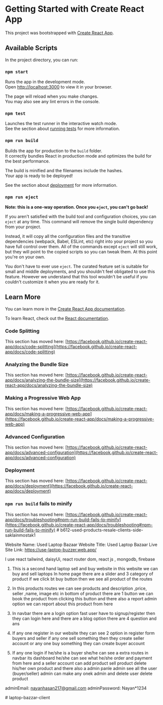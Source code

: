 # Getting Started with Create React App

This project was bootstrapped with [Create React App](https://github.com/facebook/create-react-app).

## Available Scripts

In the project directory, you can run:

### `npm start`

Runs the app in the development mode.\
Open [http://localhost:3000](http://localhost:3000) to view it in your browser.

The page will reload when you make changes.\
You may also see any lint errors in the console.

### `npm test`

Launches the test runner in the interactive watch mode.\
See the section about [running tests](https://facebook.github.io/create-react-app/docs/running-tests) for more information.

### `npm run build`

Builds the app for production to the `build` folder.\
It correctly bundles React in production mode and optimizes the build for the best performance.

The build is minified and the filenames include the hashes.\
Your app is ready to be deployed!

See the section about [deployment](https://facebook.github.io/create-react-app/docs/deployment) for more information.

### `npm run eject`

**Note: this is a one-way operation. Once you `eject`, you can't go back!**

If you aren't satisfied with the build tool and configuration choices, you can `eject` at any time. This command will remove the single build dependency from your project.

Instead, it will copy all the configuration files and the transitive dependencies (webpack, Babel, ESLint, etc) right into your project so you have full control over them. All of the commands except `eject` will still work, but they will point to the copied scripts so you can tweak them. At this point you're on your own.

You don't have to ever use `eject`. The curated feature set is suitable for small and middle deployments, and you shouldn't feel obligated to use this feature. However we understand that this tool wouldn't be useful if you couldn't customize it when you are ready for it.

## Learn More

You can learn more in the [Create React App documentation](https://facebook.github.io/create-react-app/docs/getting-started).

To learn React, check out the [React documentation](https://reactjs.org/).

### Code Splitting

This section has moved here: [https://facebook.github.io/create-react-app/docs/code-splitting](https://facebook.github.io/create-react-app/docs/code-splitting)

### Analyzing the Bundle Size

This section has moved here: [https://facebook.github.io/create-react-app/docs/analyzing-the-bundle-size](https://facebook.github.io/create-react-app/docs/analyzing-the-bundle-size)

### Making a Progressive Web App

This section has moved here: [https://facebook.github.io/create-react-app/docs/making-a-progressive-web-app](https://facebook.github.io/create-react-app/docs/making-a-progressive-web-app)

### Advanced Configuration

This section has moved here: [https://facebook.github.io/create-react-app/docs/advanced-configuration](https://facebook.github.io/create-react-app/docs/advanced-configuration)

### Deployment

This section has moved here: [https://facebook.github.io/create-react-app/docs/deployment](https://facebook.github.io/create-react-app/docs/deployment)

### `npm run build` fails to minify

This section has moved here: [https://facebook.github.io/create-react-app/docs/troubleshooting#npm-run-build-fails-to-minify](https://facebook.github.io/create-react-app/docs/troubleshooting#npm-run-build-fails-to-minify)
#   b 6 1 2 - u s e d - p r o d u c t s - r e s a l e - c l i e n t s - s i d e - s a k l a i n m o s t a k 1 
 
 



Website Name: Used Laptop Bazaar
Website Title: Used Laptop Bazaar
Live Site Link: https://use-laptop-buzzer.web.app/


 I use react tailwind,  daisyUi, react router dom, react js  , mongodb, firebase


1. This is a second hand laptop sell and buy website in this website we can buy and sell laptops In home page there are a slider and 3 category of product if we click bt buy button then we see all product of the routes

2. In this products routes we can see products and description ,price, seller ,name, image etc in bottom of product there are 1 button we can book the product from clicking this button and there also a report admin option we can report about this product from here

3. In navbar there are a login option fast user have to signup/register then they can login here and there are a blog option there are 4 question and ans 

4. If any one register in our website they can see 2 option in register form buyers and seller if any one sell something then they create seller account or any one buy something they can create buyer account

5. If any one login if he/she is a buyer she/he can see a extra routes in navbar its dashboard he/she can see what he/she order and payment from here and a seller account can add product sell product delete his/her own product and there also a admin panle admin see all the user (buyer/seller) admin can make any onek admin and delete user delete product  



adminEmail: nayanhasan217@gmail.com
adminPassword: Nayan*1234



#   l a p t o p - b a z z a r - c l i e n t  
 